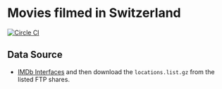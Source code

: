 # Movies filmed in Switzerland

[![Circle CI](https://circleci.com/gh/philippkueng/movies-filmed-in-switzerland.svg?style=svg)](https://circleci.com/gh/philippkueng/movies-filmed-in-switzerland)

## Data Source

* [IMDb Interfaces](http://www.imdb.com/interfaces) and then download the `locations.list.gz` from the listed FTP shares.

